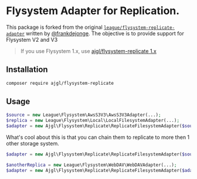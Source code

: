 # Flysystem Adapter for Replication.

This package is forked from the original [`league/flysystem-replicate-adapter`](https://packagist.org/packages/league/flysystem-replicate-adapter) written by [@frankdejonge](https://github.com/frankdejonge). The objective is to provide support for Flysystem V2 and V3

> If you use Flysystem 1.x, use [ajgl/flysystem-replicate 1.x](https://github.com/ajgarlag/flysystem-replicate/tree/1.x)

## Installation

```bash
composer require ajgl/flysystem-replicate
```

## Usage

```php
$source = new League\Flysystem\AwsS3V3\AwsS3V3Adapter(...);
$replica = new League\Flysystem\Local\LocalFilesystemAdapter(...);
$adapter = new Ajgl\Flysystem\Replicate\ReplicateFilesystemAdapter($source, $replica);
```

What's cool about this is that you can chain them to replicate to more then 1 other storage system.


```php
$adapter = new Ajgl\Flysystem\Replicate\ReplicateFilesystemAdapter($source, $replica);

$anotherReplica = new League\Flysystem\WebDAV\WebDAVAdapter(...);
$adapter = new Ajgl\Flysystem\Replicate\ReplicateFilesystemAdapter($adapter, $anotherReplica);
```
